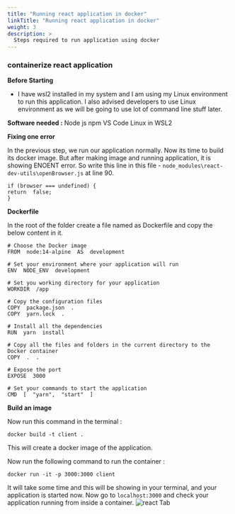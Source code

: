 ```yaml
---
title: "Running react application in docker"
linkTitle: "Running react application in docker"
weight: 3
description: >
  Steps required to run application using docker
---
```



### containerize react application

**Before Starting**

 - I have wsl2 installed in my system and I am using my Linux environment to run this application. I also advised developers to use Linux environment as we will be going to use lot of command line stuff later.

**Software needed :**
Node js
npm
VS Code
Linux in WSL2

**Fixing one error**

In the previous step, we run our application normally. Now its time to build its docker image. But after making image and running application, it is showing ENOENT error. So write this line in this file - `node_modules\react-dev-utils\openBrowser.js` at line 90.

    if (browser === undefined) {
    return  false;
    }


**Dockerfile**

In the root of the folder create a file named as Dockerfile and copy the below content in it.
```
# Choose the Docker image
FROM  node:14-alpine  AS  development

# Set your environment where your application will run
ENV  NODE_ENV  development

# Set you working directory for your application
WORKDIR  /app

# Copy the configuration files
COPY  package.json  .
COPY  yarn.lock  .

# Install all the dependencies
RUN  yarn  install

# Copy all the files and folders in the current directory to the Docker container
COPY  .  .

# Expose the port
EXPOSE  3000

# Set your commands to start the application
CMD  [  "yarn",  "start"  ]
  ```

**Build an image**

Now run this command in the terminal :
```
docker build -t client .
```
This will create a docker image of the application.

Now run the following command to run the container :
```
docker run -it -p 3000:3000 client
```
It will take some time and this will be showing in your terminal, and your application is started now.
Now go to `localhost:3000` and check your application running from inside a container.
![react Tab](/react_app.png)
